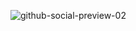 ![github-social-preview-02](https://github.com/mgrigorenko/mgrigorenko/assets/79719348/5a78e3ff-e48a-433b-ad8a-50f2ebbce14a)
